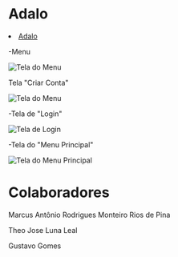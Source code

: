 # Adalo

<li> <a href ="[https://www.figma.com/proto/a3KxyJTIWE7wNPDfMBHx0Q/Untitled?node-id=1-121&starting-point-node-id=1%3A121&locale=en](https://app.adalo.com/apps/c0030d55-d4ee-473d-bc18-d284469eb966/screens)"> Adalo <a> </li>

-Menu
  
  <img src="https://cdn.discordapp.com/attachments/757697482313433109/1176658508272390184/image.png?ex=656faba1&is=655d36a1&hm=b0b203a76fc497bf392d33c2e64f441d34bdee3d57d36f461e7493bc3a97e8bd&" alt="Tela do Menu">

Tela "Criar Conta"

  <img src="[URL_da_Imagem](https://cdn.discordapp.com/attachments/757697482313433109/1176658561405829240/image.png?ex=656fabae&is=655d36ae&hm=3a3818c27857925247b562c272cf61c66545417a80a35dd47627b43e79512aad&)" alt="Tela do Menu">

-Tela de "Login"
  
  <img src="[URL_da_Imagem](https://cdn.discordapp.com/attachments/757697482313433109/1176658627373838477/image.png?ex=656fabbe&is=655d36be&hm=2a70435f4b9cd2434e759c6f0993cb6aac3b59f5ddeb3a0b88ee88f45d74a123&)" alt="Tela de Login">

-Tela do "Menu Principal"
  
  <img src="https://cdn.discordapp.com/attachments/757697482313433109/1176659716127076433/image.png?ex=656facc1&is=655d37c1&hm=ad75ce335a8f51f8d7326cade4f4d682de5b6f5830ab1457031926212d15c790&" alt="Tela do Menu Principal">

# Colaboradores

Marcus Antônio Rodrigues Monteiro Rios de Pina

Theo Jose Luna Leal

Gustavo Gomes
